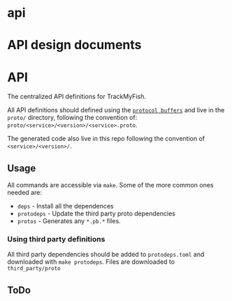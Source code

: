 # api
API design documents
=======
# API

The centralized API definitions for TrackMyFish.

All API definitions should defined using the [`protocol buffers`][protocol-buffers] and live in the `proto/` directory, following the convention of: `proto/<service>/<version>/<service>.proto`.

The generated code also live in this repo following the convention of `<service>/<version>/`.

## Usage

All commands are accessible via `make`. Some of the more common ones needed are:

- `deps` - Install all the dependences
- `protodeps` - Update the third party proto dependencies
- `protos` - Generates any `*.pb.*` files.

### Using third party definitions

All third party dependencies should be added to `protodeps.toml` and downloaded with `make protodeps`. Files are downloaded to `third_party/proto`

[protocol-buffers]: https://developers.google.com/protocol-buffers/

## ToDo


